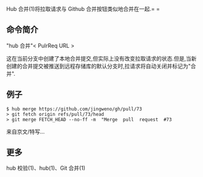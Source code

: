 Hub 合并(1)将拉取请求与 Github 合并按钮类似地合并在一起.= =

## 命令简介

"hub 合并"\< PulrReq URL >

这在当前分支中创建了本地合并提交,但实际上没有改变拉取请求的状态.但是,当新创建的合并提交被推送到远程存储库的默认分支时,拉请求将自动关闭并标记为"合并".

## 例子

```
$ hub merge https://github.com/jingweno/gh/pull/73
> git fetch origin refs/pull/73/head
> git merge FETCH_HEAD --no-ff -m  "Merge  pull  request  #73
```

来自京文/特写…

## 更多

hub 校验(1)、hub(1)、Git 合并(1)
